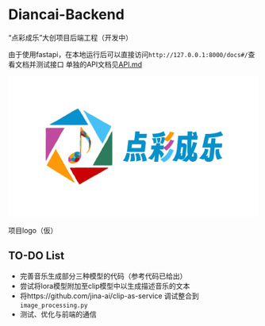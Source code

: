 # Diancai-Backend
“点彩成乐”大创项目后端工程（开发中）

由于使用fastapi，在本地运行后可以直接访问`http://127.0.0.1:8000/docs#/`查看文档并测试接口
单独的API文档见[API.md](API.md)

![](logo.png)

项目logo（仮）

## TO-DO List
- 完善音乐生成部分三种模型的代码（参考代码已给出）
- 尝试将lora模型附加至clip模型中以生成描述音乐的文本
- 将https://github.com/jina-ai/clip-as-service 调试整合到`image_processing.py`
- 测试、优化与前端的通信
